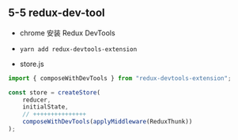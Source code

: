## 5-5 redux-dev-tool

-   chrome 安装 Redux DevTools

-   `yarn add redux-devtools-extension`

-   store.js

```js
import { composeWithDevTools } from "redux-devtools-extension";

const store = createStore(
    reducer,
    initialState,
    // +++++++++++++++
    composeWithDevTools(applyMiddleware(ReduxThunk))
);
```
